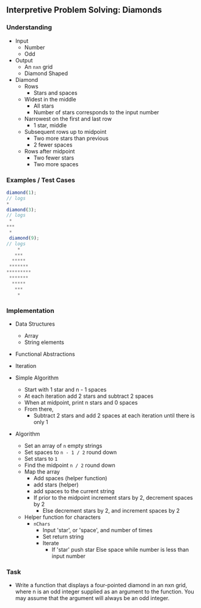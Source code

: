 ## Interpretive Problem Solving: Diamonds

### Understanding
- Input
  + Number
  + Odd
- Output
  + An `nxn` grid
  + Diamond Shaped
- Diamond
  + Rows
    * Stars and spaces
  + Widest in the middle
    * All stars
    * Number of stars corresponds to the input number
  + Narrowest on the first and last row
    * 1 star, middle
  + Subsequent rows up to midpoint
    * Two more stars than previous
    * 2 fewer spaces
  + Rows after midpoint
    * Two fewer stars
    * Two more spaces

### Examples / Test Cases
```js
diamond(1);
// logs
*
diamond(3);
// logs
 *
***
 *
 diamond(9);
// logs
    *
   ***
  *****
 *******
*********
 *******
  *****
   ***
    *
```

### Implementation
- Data Structures
  + Array
  + String elements

- Functional Abstractions
- Iteration

- Simple Algorithm
  + Start with 1 star and n - 1 spaces
  + At each iteration add 2 stars and subtract 2 spaces
  + When at midpoint, print n stars and 0 spaces
  + From there,
    * Subtract 2 stars and add 2 spaces at each iteration until there is only 1
- Algorithm
  + Set an array of `n` empty strings
  + Set spaces to `n - 1 / 2` round down
  + Set stars to `1`
  + Find the midpoint `n / 2` round down
  + Map the array 
    * Add spaces (helper function)
    * add stars (helper)
    * add spaces to the current string
    * If prior to the midpoint increment stars by 2, decrement spaces by 2
      - Else decrement stars by 2, and increment spaces by 2
  + Helper function for characters
    * `nChars`
      - Input 'star', or 'space', and number of times
      - Set return string
      - Iterate
        + If 'star' push star Else space while number is less than input number

### Task
- Write a function that displays a four-pointed diamond in an nxn grid, where n is an odd integer supplied as an argument to the function. You may assume that the argument will always be an odd integer.